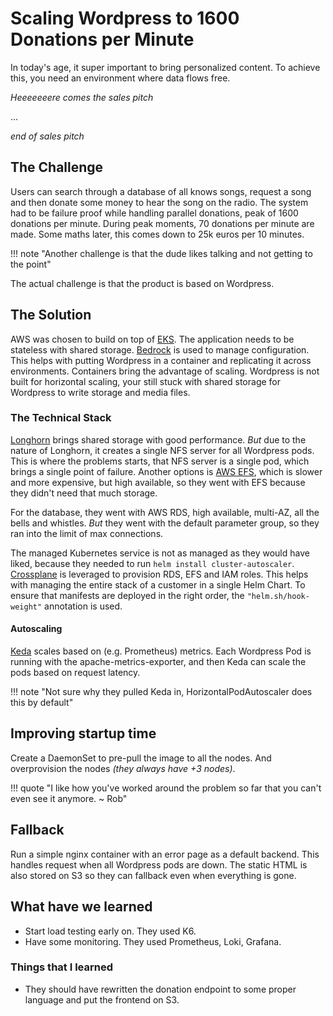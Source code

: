 # Scaling Wordpress to 1600 Donations per Minute

In today's age, it super important to bring personalized content. To achieve this, you need an environment where data flows free.

_Heeeeeeere comes the sales pitch_

...

_end of sales pitch_

## The Challenge

Users can search through a database of all knows songs, request a song and then donate some money to hear the song on the radio. The system had to be failure proof while handling parallel donations, peak of
1600 donations per minute. During peak moments, 70 donations per minute are made. Some maths later, this comes down to 25k euros per 10 minutes.

!!! note "Another challenge is that the dude likes talking and not getting to the point"

The actual challenge is that the product is based on Wordpress.

## The Solution

AWS was chosen to build on top of [EKS](https://aws.amazon.com/eks/). The application needs to be stateless with shared storage. [Bedrock](https://roots.io/bedrock/) is used to manage configuration. This helps
with putting Wordpress in a container and replicating it across environments. Containers bring the advantage of scaling. Wordpress is not built for horizontal scaling, your still stuck with shared storage for
Wordpress to write storage and media files.

### The Technical Stack

[Longhorn](https://longhorn.io/) brings shared storage with good performance. _But_ due to the nature of Longhorn, it creates a single NFS server for all Wordpress pods. This is where the problems starts, that
NFS server is a single pod, which brings a single point of failure. Another options is [AWS EFS](https://aws.amazon.com/efs/), which is slower and more expensive, but high available, so they went with EFS because
they didn't need that much storage.

For the database, they went with AWS RDS, high available, multi-AZ, all the bells and whistles. _But_ they went with the default parameter group, so they ran into the limit of max connections.

The managed Kubernetes service is not as managed as they would have liked, because they needed to run `helm install cluster-autoscaler`. [Crossplane](https://www.crossplane.io/) is leveraged to provision
RDS, EFS and IAM roles. This helps with managing the entire stack of a customer in a single Helm Chart. To ensure that manifests are deployed in the right order, the `"helm.sh/hook-weight"` annotation is 
used.

#### Autoscaling

[Keda](https://keda.sh/) scales based on (e.g. Prometheus) metrics. Each Wordpress Pod is running with the apache-metrics-exporter, and then Keda can scale the pods based on request latency. 

!!! note "Not sure why they pulled Keda in, HorizontalPodAutoscaler does this by default"

## Improving startup time

Create a DaemonSet to pre-pull the image to all the nodes. And overprovision the nodes _(they always have +3 nodes)_. 

!!! quote "I like how you've worked around the problem so far that you can't even see it anymore. ~ Rob"

## Fallback

Run a simple nginx container with an error page as a default backend. This handles request when all Wordpress pods are down. The static HTML is also stored on S3 so they can fallback even when everything
is gone.

## What have we learned

- Start load testing early on. They used K6.
- Have some monitoring. They used Prometheus, Loki, Grafana.

### Things that I learned

- They should have rewritten the donation endpoint to some proper language and put the frontend on S3.
